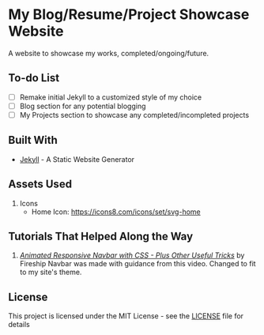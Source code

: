 # My Blog/Resume/Project Showcase Website

 A website to showcase my works, completed/ongoing/future.

## To-do List
- [ ] Remake initial Jekyll to a customized style of my choice
- [ ] Blog section for any potential blogging 
- [ ] My Projects section to showcase any completed/incompleted projects

## Built With
* [Jekyll](https://jekyllrb.com/) - A Static Website Generator

## Assets Used
1. Icons
    * Home Icon: https://icons8.com/icons/set/svg-home

## Tutorials That Helped Along the Way
1. [*Animated Responsive Navbar with CSS - Plus Other Useful Tricks*]() by Fireship
    Navbar was made with guidance from this video. Changed to fit to my site's theme. 
## License
This project is licensed under the MIT License - see the [LICENSE](LICENSE.md) file for details
